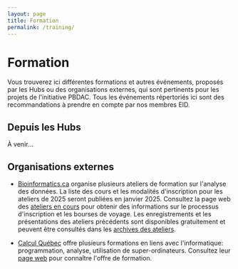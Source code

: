 ```yaml
---
layout: page
title: Formation
permalink: /training/
---
```


# Formation
Vous trouverez ici différentes formations et autres événements, proposés par les Hubs ou des organisations externes, qui sont pertinents pour les projets de l'initiative PBDAC. Tous les événements répertoriés ici sont des recommandations à prendre en compte par nos membres EID.

## Depuis les Hubs
À venir...

## Organisations externes
- [Bioinformatics.ca](https://bioinformatics.ca/workshops/current-workshops/) organise plusieurs ateliers de formation sur l'analyse des données. La liste des cours et les modalités d'inscription pour les ateliers de 2025 seront publiées en janvier 2025. Consultez la page web des [ateliers en cours](https://bioinformatics.ca/workshops/current-workshops/) pour obtenir des informations sur le processus d'inscription et les bourses de voyage. Les enregistrements et les présentations des ateliers précédents sont disponibles gratuitement et peuvent être consultés dans les [archives des ateliers](https://bioinformatics.ca/workshops/previous-workshops/).

- [Calcul Québec](https://www.calculquebec.ca/) offre plusieurs formations en liens avec l'informatique: programmation, analyse, utilisation de super-ordinateurs. Consultez leur [page web](https://www.calculquebec.ca/services-aux-chercheurs/formation/) pour connaître l'offre de formation.
